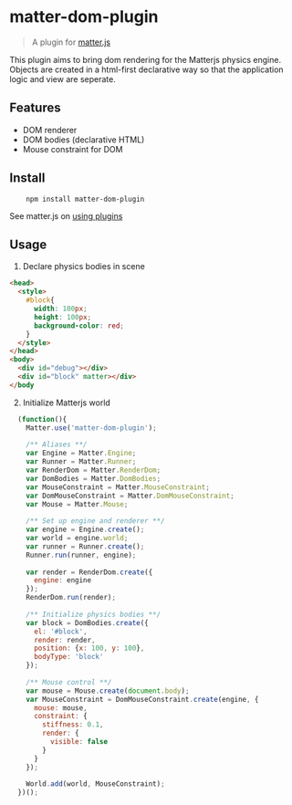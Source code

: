 # matter-dom-plugin

> A plugin for [matter.js](https://github.com/liabru/matter-js/)

This plugin aims to bring dom rendering for the Matterjs physics engine. Objects are created in a html-first declarative way so that
the application logic and view are seperate.

## Features

- DOM renderer
- DOM bodies (declarative HTML)
- Mouse constraint for DOM 

## Install

```
    npm install matter-dom-plugin
```

See matter.js on [using plugins](https://github.com/liabru/matter-js/wiki/Using-plugins)

## Usage

1. Declare physics bodies in scene

```html
<head>
  <style>
    #block{
      width: 100px;
      height: 100px;
      background-color: red;
    }
  </style>
</head>
<body>
  <div id="debug"></div>
  <div id="block" matter></div>
</body
```

2. Initialize Matterjs world

```javascript
  (function(){
    Matter.use('matter-dom-plugin');
    
    /** Aliases **/
    var Engine = Matter.Engine;
    var Runner = Matter.Runner;
    var RenderDom = Matter.RenderDom;
    var DomBodies = Matter.DomBodies;
    var MouseConstraint = Matter.MouseConstraint;
    var DomMouseConstraint = Matter.DomMouseConstraint;
    var Mouse = Matter.Mouse;
    
    /** Set up engine and renderer **/
    var engine = Engine.create();
    var world = engine.world;
    var runner = Runner.create();
    Runner.run(runner, engine);
    
    var render = RenderDom.create({
      engine: engine
    });
    RenderDom.run(render);
    
    /** Initialize physics bodies **/
    var block = DomBodies.create({
      el: '#block',
      render: render,
      position: {x: 100, y: 100},
      bodyType: 'block'
    });
    
    /** Mouse control **/
    var mouse = Mouse.create(document.body);
    var MouseConstraint = DomMouseConstraint.create(engine, {
      mouse: mouse,
      constraint: {
        stiffness: 0.1,
        render: {
          visible: false
        }
      }
    });
    
    World.add(world, MouseConstraint);
  })();
```
